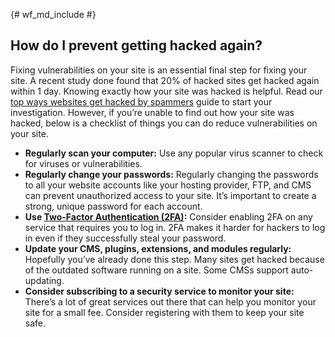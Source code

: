 {# wf_md_include #}

## How do I prevent getting hacked again?

Fixing vulnerabilities on your site is an essential final step for
fixing your site. A recent study done found that 20% of hacked sites
get hacked again within 1 day. Knowing exactly how your site was
hacked is helpful. Read our 
[top ways websites get hacked by spammers](top_ways_websites_get_hacked_by_spammers)
guide to start your investigation. However, if you’re unable to find out
how your site was hacked, below is a checklist of things you can do
reduce vulnerabilities on your site.

* **Regularly scan your computer:** Use any popular virus scanner to check
  for viruses or vulnerabilities.
* **Regularly change your passwords:** Regularly changing the passwords to
  all your website accounts like your hosting provider, FTP, and CMS can
  prevent unauthorized access to your site. It’s important to create a strong,
  unique password for each account.
* **Use
  [Two-Factor Authentication (2FA)](https://en.wikipedia.org/wiki/Two-factor_authentication):**
  Consider enabling 2FA on any service that requires you to log in. 2FA
  makes it harder for hackers to log in even if they successfully steal
  your password.
* **Update your CMS, plugins, extensions, and modules regularly:**
  Hopefully you’ve already done this step. Many sites get hacked because
  of the outdated software running on a site. Some CMSs support auto-updating.
* **Consider subscribing to a security service to monitor your site:**
  There’s a lot of great services out there that can help you monitor your
  site for a small fee. Consider registering with them to keep your site safe.
